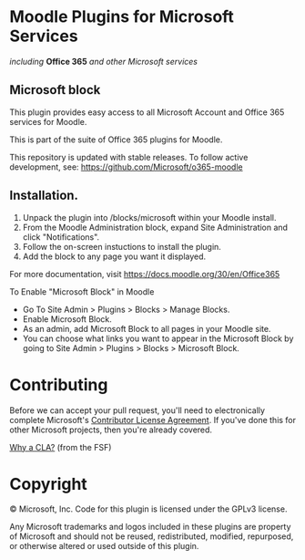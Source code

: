 # Moodle Plugins for Microsoft Services
*including* **Office 365** *and other Microsoft services*

## Microsoft block

This plugin provides easy access to all Microsoft Account and Office 365 services for Moodle.

This is part of the suite of Office 365 plugins for Moodle.

This repository is updated with stable releases. To follow active development, see: https://github.com/Microsoft/o365-moodle

## Installation.

1. Unpack the plugin into /blocks/microsoft within your Moodle install.
2. From the Moodle Administration block, expand Site Administration and click "Notifications".
3. Follow the on-screen instuctions to install the plugin.
4. Add the block to any page you want it displayed.

For more documentation, visit https://docs.moodle.org/30/en/Office365

To Enable "Microsoft Block" in Moodle

  * Go To Site Admin > Plugins > Blocks > Manage Blocks.
  * Enable Microsoft Block.
  * As an admin, add Microsoft Block to all pages in your Moodle site.
  * You can choose what links you want to appear in the Microsoft Block by going to Site Admin > Plugins > Blocks > Microsoft Block.

# Contributing

Before we can accept your pull request, you'll need to electronically complete Microsoft's [Contributor License Agreement](https://cla.microsoft.com/). If you've done this for other Microsoft projects, then you're already covered.

[Why a CLA?](https://www.gnu.org/licenses/why-assign.html) (from the FSF)

# Copyright

&copy; Microsoft, Inc.  Code for this plugin is licensed under the GPLv3 license.

Any Microsoft trademarks and logos included in these plugins are property of Microsoft and should not be reused, redistributed, modified, repurposed, or otherwise altered or used outside of this plugin.
